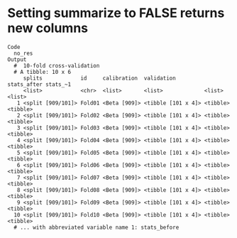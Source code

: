 # Setting summarize to FALSE returns new columns

    Code
      no_res
    Output
      #  10-fold cross-validation 
      # A tibble: 10 x 6
         splits            id     calibration  validation         stats_after stats_~1
         <list>            <chr>  <list>       <list>             <list>      <list>  
       1 <split [909/101]> Fold01 <Beta [909]> <tibble [101 x 4]> <tibble>    <tibble>
       2 <split [909/101]> Fold02 <Beta [909]> <tibble [101 x 4]> <tibble>    <tibble>
       3 <split [909/101]> Fold03 <Beta [909]> <tibble [101 x 4]> <tibble>    <tibble>
       4 <split [909/101]> Fold04 <Beta [909]> <tibble [101 x 4]> <tibble>    <tibble>
       5 <split [909/101]> Fold05 <Beta [909]> <tibble [101 x 4]> <tibble>    <tibble>
       6 <split [909/101]> Fold06 <Beta [909]> <tibble [101 x 4]> <tibble>    <tibble>
       7 <split [909/101]> Fold07 <Beta [909]> <tibble [101 x 4]> <tibble>    <tibble>
       8 <split [909/101]> Fold08 <Beta [909]> <tibble [101 x 4]> <tibble>    <tibble>
       9 <split [909/101]> Fold09 <Beta [909]> <tibble [101 x 4]> <tibble>    <tibble>
      10 <split [909/101]> Fold10 <Beta [909]> <tibble [101 x 4]> <tibble>    <tibble>
      # ... with abbreviated variable name 1: stats_before

